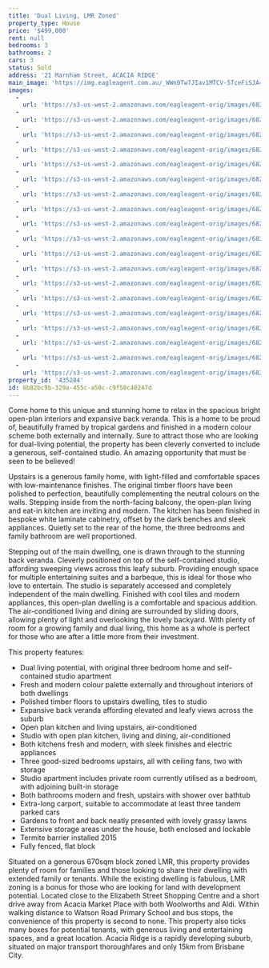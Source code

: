 ```yaml
---
title: 'Dual Living, LMR Zoned'
property_type: House
price: '$499,000'
rent: null
bedrooms: 3
bathrooms: 2
cars: 3
status: Sold
address: '21 Marnham Street, ACACIA RIDGE'
main_image: 'https://img.eagleagent.com.au/_WWn0Tw7JIav1MTCV-5TceFiSJA=/1280x854/smart/https://s3-us-west-2.amazonaws.com/eagleagent-orig/images/6822714/130604066-image-M.jpg'
images:
  -
    url: 'https://s3-us-west-2.amazonaws.com/eagleagent-orig/images/6822732/130604066-image-S.jpg'
  -
    url: 'https://s3-us-west-2.amazonaws.com/eagleagent-orig/images/6822731/130604066-image-R.jpg'
  -
    url: 'https://s3-us-west-2.amazonaws.com/eagleagent-orig/images/6822730/130604066-image-Q.jpg'
  -
    url: 'https://s3-us-west-2.amazonaws.com/eagleagent-orig/images/6822729/130604066-image-P.jpg'
  -
    url: 'https://s3-us-west-2.amazonaws.com/eagleagent-orig/images/6822728/130604066-image-O.jpg'
  -
    url: 'https://s3-us-west-2.amazonaws.com/eagleagent-orig/images/6822727/130604066-image-N.jpg'
  -
    url: 'https://s3-us-west-2.amazonaws.com/eagleagent-orig/images/6822726/130604066-image-L.jpg'
  -
    url: 'https://s3-us-west-2.amazonaws.com/eagleagent-orig/images/6822725/130604066-image-K.jpg'
  -
    url: 'https://s3-us-west-2.amazonaws.com/eagleagent-orig/images/6822724/130604066-image-J.jpg'
  -
    url: 'https://s3-us-west-2.amazonaws.com/eagleagent-orig/images/6822723/130604066-image-I.jpg'
  -
    url: 'https://s3-us-west-2.amazonaws.com/eagleagent-orig/images/6822722/130604066-image-H.jpg'
  -
    url: 'https://s3-us-west-2.amazonaws.com/eagleagent-orig/images/6822721/130604066-image-G.jpg'
  -
    url: 'https://s3-us-west-2.amazonaws.com/eagleagent-orig/images/6822720/130604066-image-F.jpg'
  -
    url: 'https://s3-us-west-2.amazonaws.com/eagleagent-orig/images/6822719/130604066-image-E.jpg'
  -
    url: 'https://s3-us-west-2.amazonaws.com/eagleagent-orig/images/6822718/130604066-image-D.jpg'
  -
    url: 'https://s3-us-west-2.amazonaws.com/eagleagent-orig/images/6822717/130604066-image-C.jpg'
  -
    url: 'https://s3-us-west-2.amazonaws.com/eagleagent-orig/images/6822716/130604066-image-B.jpg'
  -
    url: 'https://s3-us-west-2.amazonaws.com/eagleagent-orig/images/6822715/130604066-image-A.jpg'
  -
    url: 'https://s3-us-west-2.amazonaws.com/eagleagent-orig/images/6822714/130604066-image-M.jpg'
property_id: '435284'
id: 6b82bc9b-329a-455c-a50c-c9f58c40247d
---
```

Come home to this unique and stunning home to relax in the spacious bright open-plan interiors and expansive back veranda. This is a home to be proud of, beautifully framed by tropical gardens and finished in a modern colour scheme both externally and internally. Sure to attract those who are looking for dual-living potential, the property has been cleverly converted to include a generous, self-contained studio. An amazing opportunity that must be seen to be believed!

Upstairs is a generous family home, with light-filled and comfortable spaces with low-maintenance finishes. The original timber floors have been polished to perfection, beautifully complementing the neutral colours on the walls. Stepping inside from the north-facing balcony, the open-plan living and eat-in kitchen are inviting and modern. The kitchen has been finished in bespoke white laminate cabinetry, offset by the dark benches and sleek appliances. Quietly set to the rear of the home, the three bedrooms and family bathroom are well proportioned.

Stepping out of the main dwelling, one is drawn through to the stunning back veranda. Cleverly positioned on top of the self-contained studio, affording sweeping views across this leafy suburb. Providing enough space for multiple entertaining suites and a barbeque, this is ideal for those who love to entertain. The studio is separately accessed and completely independent of the main dwelling. Finished with cool tiles and modern appliances, this open-plan dwelling is a comfortable and spacious addition. The air-conditioned living and dining are surrounded by sliding doors, allowing plenty of light and overlooking the lovely backyard. With plenty of room for a growing family and dual living, this home as a whole is perfect for those who are after a little more from their investment.

This property features:

*  Dual living potential, with original three bedroom home and self-contained studio apartment
*  Fresh and modern colour palette externally and throughout interiors of both dwellings
*  Polished timber floors to upstairs dwelling, tiles to studio
*  Expansive back veranda affording elevated and leafy views across the suburb
*  Open plan kitchen and living upstairs, air-conditioned
*  Studio with open plan kitchen, living and dining, air-conditioned
*  Both kitchens fresh and modern, with sleek finishes and electric appliances
*  Three good-sized bedrooms upstairs, all with ceiling fans, two with storage
*  Studio apartment includes private room currently utilised as a bedroom, with adjoining built-in storage
*  Both bathrooms modern and fresh, upstairs with shower over bathtub
*  Extra-long carport, suitable to accommodate at least three tandem parked cars
*  Gardens to front and back neatly presented with lovely grassy lawns
*  Extensive storage areas under the house, both enclosed and lockable
*  Termite barrier installed 2015
*  Fully fenced, flat block

Situated on a generous 670sqm block zoned LMR, this property provides plenty of room for families and those looking to share their dwelling with extended family or tenants. While the existing dwelling is fabulous, LMR zoning is a bonus for those who are looking for land with development potential. Located close to the Elizabeth Street Shopping Centre and a short drive away from Acacia Market Place with both Woolworths and Aldi. Within walking distance to Watson Road Primary School and bus stops, the convenience of this property is second to none. This property also ticks many boxes for potential tenants, with generous living and entertaining spaces, and a great location. Acacia Ridge is a rapidly developing suburb, situated on major transport thoroughfares and only 15km from Brisbane City.